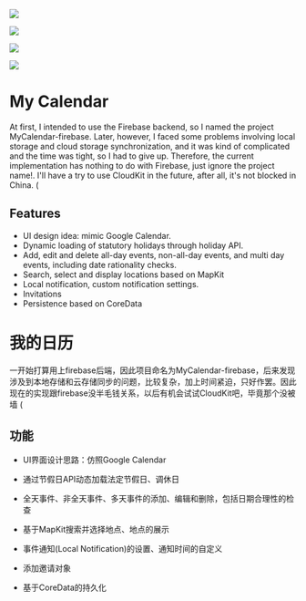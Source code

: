 

![](https://github.com/KSDeng/My-Calendar2/blob/master/pic/initUI.JPG?raw=true)

![](https://github.com/KSDeng/My-Calendar2/blob/master/pic/addTask.JPG?raw=true)

![](https://github.com/KSDeng/My-Calendar2/blob/master/pic/map.JPG?raw=true)



![](https://github.com/KSDeng/My-Calendar2/blob/master/pic/noti_present.JPG?raw=true)

# My Calendar

At first, I intended to use the Firebase backend, so I named the project MyCalendar-firebase. Later, however, I faced some problems involving local storage and cloud storage synchronization, and it was kind of complicated and the time was tight, so I had to give up. Therefore, the current implementation has nothing to do with Firebase, just ignore the project name!. I'll have a try to use CloudKit in the future, after all, it's not blocked in China. (



## Features

* UI design idea: mimic Google Calendar.
* Dynamic loading of statutory holidays through holiday API.
* Add, edit and delete all-day events, non-all-day events, and multi day events, including date rationality checks.
* Search, select and display locations based on MapKit
* Local notification, custom notification settings.
* Invitations
* Persistence based on CoreData



# 我的日历

一开始打算用上firebase后端，因此项目命名为MyCalendar-firebase，后来发现涉及到本地存储和云存储同步的问题，比较复杂，加上时间紧迫，只好作罢。因此现在的实现跟firebase没半毛钱关系，以后有机会试试CloudKit吧，毕竟那个没被墙 (

##  功能

* UI界面设计思路：仿照Google Calendar
* 通过节假日API动态加载法定节假日、调休日

* 全天事件、非全天事件、多天事件的添加、编辑和删除，包括日期合理性的检查
* 基于MapKit搜索并选择地点、地点的展示
* 事件通知(Local Notification)的设置、通知时间的自定义
* 添加邀请对象
* 基于CoreData的持久化









